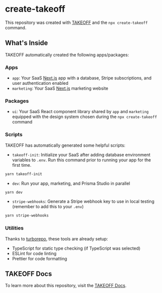 # create-takeoff

This repository was created with [TAKEOFF](https://takeoff.durk.dev.com) and the `npx create-takeoff` command.

## What's Inside

TAKEOFF automatically created the following apps/packages:

### Apps

- `app`: Your SaaS [Next.js](https://nextjs.org) app with a database, Stripe subscriptions, and user authentication enabled
- `marketing`: Your SaaS [Next.js](https://nextjs.org) marketing website

### Packages

- `ui`: Your SaaS React component library shared by `app` and `marketing` equipped with the design system chosen during the `npx create-takeoff` command

### Scripts

TAKEOFF has automatically generated some helpful scripts:

- `takeoff-init`: Initialize your SaaS after adding database environment variables to `.env`. Run this command prior to running your app for the first time.

```bash
yarn takeoff-init
```

- `dev`: Run your app, marketing, and Prisma Studio in parallel

```bash
yarn dev
```

- `stripe-webhooks`: Generate a Stripe webhook key to use in local testing (remember to add this to your `.env`)

```bash
yarn stripe-webhooks
```

### Utilities

Thanks to [turborepo](https://turborepo.org/), these tools are already setup:

- TypeScript for static type checking (if TypeScript was selected)
- ESLint for code linting
- Prettier for code formatting

## TAKEOFF Docs

To learn more about this repository, visit the [TAKEOFF Docs](https://takeoff-docs.durk.dev).
